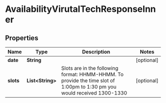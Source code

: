 

# AvailabilityVirutalTechResponseInner


## Properties

| Name | Type | Description | Notes |
|------------ | ------------- | ------------- | -------------|
|**date** | **String** |  |  [optional] |
|**slots** | **List&lt;String&gt;** | Slots are in the following format: HHMM-HHMM. To provide the time slot of 1:00pm to 1:30 pm you would received 1300-1330 |  [optional] |



